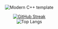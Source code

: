 <div id="title" align=center>

![Modern C++ template][github-sub-title:img]

[![GitHub Streak](https://streak-stats.demolab.com?user=Fl0rencess720&theme=tokyonight)](https://git.io/streak-stats)  
![Top Langs](https://github-readme-stats.vercel.app/api/top-langs/?username=Fl0rencess720&layout=compact&theme=tokyonight)

[github-sub-title:img]: https://readme-typing-svg.herokuapp.com?font=Segoe+Script&center=true&lines=Fl0rencess720.


</div>

